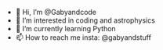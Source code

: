 - 👋 Hi, I’m @Gabyandcode
- 👀 I’m interested in coding and astrophysics
- 🌱 I’m currently learning Python
- 📫 How to reach me insta: @gabyandstuff

<!---
Gabyandcode/Gabyandcode is a ✨ special ✨ repository because its `README.md` (this file) appears on your GitHub profile.
You can click the Preview link to take a look at your changes.
--->
